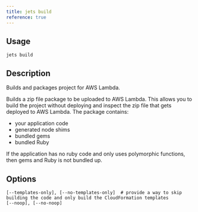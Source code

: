 ```yaml
---
title: jets build
reference: true
---
```


## Usage

    jets build

## Description

Builds and packages project for AWS Lambda.

Builds a zip file package to be uploaded to AWS Lambda. This allows you to build the project without deploying and inspect the zip file that gets deployed to AWS Lambda. The package contains:

* your application code
* generated node shims
* bundled gems
* bundled Ruby

If the application has no ruby code and only uses polymorphic functions, then gems and Ruby is not bundled up.

## Options

```
[--templates-only], [--no-templates-only]  # provide a way to skip building the code and only build the CloudFormation templates
[--noop], [--no-noop]                      
```

